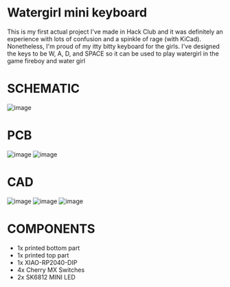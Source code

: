 # Watergirl mini keyboard
This is my first actual project I've made in Hack Club and it was definitely an experience with lots of confusion and a spinkle of rage (with KiCad). Nonetheless, I'm proud of my itty bitty keyboard for the girls. I've designed the keys to be W, A, D, and SPACE so it can be used to play watergirl in the game fireboy and water girl
# SCHEMATIC
![image](https://github.com/user-attachments/assets/ec8f9391-e9bd-42f0-b9cd-e1441a34f126)

# PCB
![image](https://github.com/user-attachments/assets/ffef017a-a119-4040-87bf-07206abfc286)
![image](https://github.com/user-attachments/assets/119f4858-129d-4e11-b083-982156178ee7)

# CAD
![image](https://github.com/user-attachments/assets/f836fbe1-81c8-489e-a2fb-da248226710f)
![image](https://github.com/user-attachments/assets/67d82876-dfe5-4de5-84ae-fdb3fd155eaa)
![image](https://github.com/user-attachments/assets/1ba18b73-0681-46f8-a627-211da88d2419)

# COMPONENTS
- 1x printed bottom part
- 1x printed top part
- 1x XIAO-RP2040-DIP
- 4x Cherry MX Switches
- 2x SK6812 MINI LED

